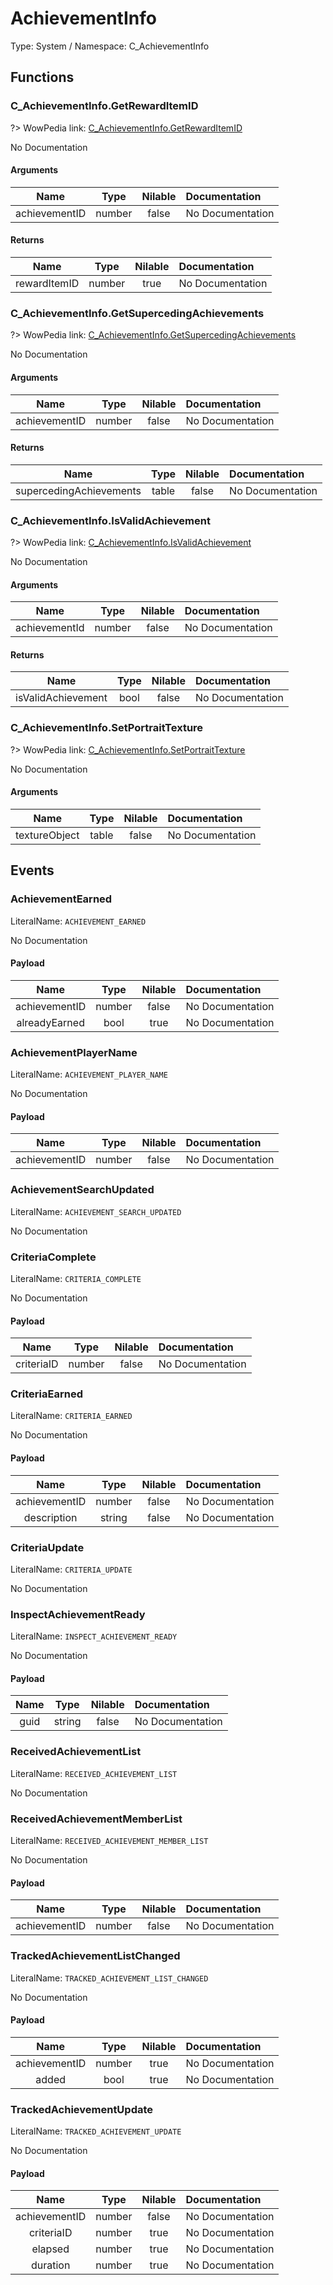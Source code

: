 # AchievementInfo

Type: System / Namespace: C_AchievementInfo

## Functions

### C_AchievementInfo.GetRewardItemID
?> WowPedia link: [C_AchievementInfo.GetRewardItemID](https://wow.gamepedia.com/API_C_AchievementInfo.GetRewardItemID)

No Documentation

#### Arguments
|Name|Type|Nilable|Documentation|
|:---:|:---:|:---:|:---|
|achievementID|number|false|No Documentation|
#### Returns
|Name|Type|Nilable|Documentation|
|:---:|:---:|:---:|:---|
|rewardItemID|number|true|No Documentation|
### C_AchievementInfo.GetSupercedingAchievements
?> WowPedia link: [C_AchievementInfo.GetSupercedingAchievements](https://wow.gamepedia.com/API_C_AchievementInfo.GetSupercedingAchievements)

No Documentation

#### Arguments
|Name|Type|Nilable|Documentation|
|:---:|:---:|:---:|:---|
|achievementID|number|false|No Documentation|
#### Returns
|Name|Type|Nilable|Documentation|
|:---:|:---:|:---:|:---|
|supercedingAchievements|table|false|No Documentation|
### C_AchievementInfo.IsValidAchievement
?> WowPedia link: [C_AchievementInfo.IsValidAchievement](https://wow.gamepedia.com/API_C_AchievementInfo.IsValidAchievement)

No Documentation

#### Arguments
|Name|Type|Nilable|Documentation|
|:---:|:---:|:---:|:---|
|achievementId|number|false|No Documentation|
#### Returns
|Name|Type|Nilable|Documentation|
|:---:|:---:|:---:|:---|
|isValidAchievement|bool|false|No Documentation|
### C_AchievementInfo.SetPortraitTexture
?> WowPedia link: [C_AchievementInfo.SetPortraitTexture](https://wow.gamepedia.com/API_C_AchievementInfo.SetPortraitTexture)

No Documentation

#### Arguments
|Name|Type|Nilable|Documentation|
|:---:|:---:|:---:|:---|
|textureObject|table|false|No Documentation|
## Events

### AchievementEarned
LiteralName: `ACHIEVEMENT_EARNED`

No Documentation

#### Payload
|Name|Type|Nilable|Documentation|
|:---:|:---:|:---:|:---|
|achievementID|number|false|No Documentation|
|alreadyEarned|bool|true|No Documentation|
### AchievementPlayerName
LiteralName: `ACHIEVEMENT_PLAYER_NAME`

No Documentation

#### Payload
|Name|Type|Nilable|Documentation|
|:---:|:---:|:---:|:---|
|achievementID|number|false|No Documentation|
### AchievementSearchUpdated
LiteralName: `ACHIEVEMENT_SEARCH_UPDATED`

No Documentation

### CriteriaComplete
LiteralName: `CRITERIA_COMPLETE`

No Documentation

#### Payload
|Name|Type|Nilable|Documentation|
|:---:|:---:|:---:|:---|
|criteriaID|number|false|No Documentation|
### CriteriaEarned
LiteralName: `CRITERIA_EARNED`

No Documentation

#### Payload
|Name|Type|Nilable|Documentation|
|:---:|:---:|:---:|:---|
|achievementID|number|false|No Documentation|
|description|string|false|No Documentation|
### CriteriaUpdate
LiteralName: `CRITERIA_UPDATE`

No Documentation

### InspectAchievementReady
LiteralName: `INSPECT_ACHIEVEMENT_READY`

No Documentation

#### Payload
|Name|Type|Nilable|Documentation|
|:---:|:---:|:---:|:---|
|guid|string|false|No Documentation|
### ReceivedAchievementList
LiteralName: `RECEIVED_ACHIEVEMENT_LIST`

No Documentation

### ReceivedAchievementMemberList
LiteralName: `RECEIVED_ACHIEVEMENT_MEMBER_LIST`

No Documentation

#### Payload
|Name|Type|Nilable|Documentation|
|:---:|:---:|:---:|:---|
|achievementID|number|false|No Documentation|
### TrackedAchievementListChanged
LiteralName: `TRACKED_ACHIEVEMENT_LIST_CHANGED`

No Documentation

#### Payload
|Name|Type|Nilable|Documentation|
|:---:|:---:|:---:|:---|
|achievementID|number|true|No Documentation|
|added|bool|true|No Documentation|
### TrackedAchievementUpdate
LiteralName: `TRACKED_ACHIEVEMENT_UPDATE`

No Documentation

#### Payload
|Name|Type|Nilable|Documentation|
|:---:|:---:|:---:|:---|
|achievementID|number|false|No Documentation|
|criteriaID|number|true|No Documentation|
|elapsed|number|true|No Documentation|
|duration|number|true|No Documentation|